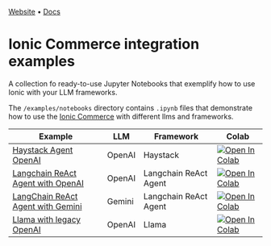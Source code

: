 [Website](https://ioniccommerce.com) • [Docs](https://docs.ioniccommerce.com)

# Ionic Commerce integration examples

A collection fo ready-to-use Jupyter Notebooks that exemplify how to use Ionic with your LLM frameworks.

The `/examples/notebooks` directory contains `.ipynb` files that demonstrate how to use the [Ionic Commerce](https://ioniccommerce.com) with different llms and frameworks.

| Example                                                                 | LLM    | Framework             | Colab                                                                                                                                                                                                         |
|-------------------------------------------------------------------------| ------ | --------------------- | ------------------------------------------------------------------------------------------------------------------------------------------------------------------------------------------------------------- |
| [Haystack Agent OpenAI](haystack_agent_openai.ipynb)                    | OpenAI | Haystack              | [![Open In Colab](https://colab.research.google.com/assets/colab-badge.svg)](https://colab.research.google.com/github/ioniccommerce/examples/blob/main/examples/notebooks/haystack_agent_openai.ipynb)        |
| [Langchain ReAct Agent with OpenAI](langchain_react_agent_openai.ipynb) | OpenAI | Langchain ReAct Agent | [![Open In Colab](https://colab.research.google.com/assets/colab-badge.svg)](https://colab.research.google.com/github/ioniccommerce/examples/blob/main/examples/notebooks/langchain_react_agent_openai.ipynb) |
| [LangChain ReAct Agent with Gemini](langchain_react_agent_gemini.ipynb) | Gemini | Langchain ReAct Agent | [![Open In Colab](https://colab.research.google.com/assets/colab-badge.svg)](https://colab.research.google.com/github/ioniccommerce/examples/blob/main/examples/notebooks/langchain_react_agent_gemini.ipynb) |
| [Llama with legacy OpenAI](llama_openai.ipynb)                          | OpenAI | Llama | [![Open In Colab](https://colab.research.google.com/assets/colab-badge.svg)](https://colab.research.google.com/github/ioniccommerce/examples/blob/main/examples/notebooks/llama_openai.ipynb) |

